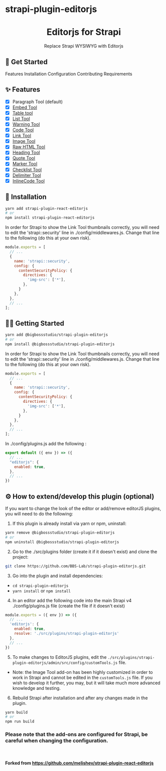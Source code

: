# strapi-plugin-editorjs

<h1 align="center">Editorjs for Strapi</h1>

<p align="center">Replace Strapi WYSIWYG with Editorjs</p>


## 👋 Get Started
Features
Installation
Configuration
Contributing
Requirements

## ✨ Features
- [x] Paragraph Tool (default)
- [x] [Embed Tool](https://github.com/editor-js/embed)
- [x] [Table tool](https://github.com/editor-js/table)
- [x] [List Tool](https://github.com/editor-js/list)
- [x] [Warning Tool](https://github.com/editor-js/warning)
- [x] [Code Tool](https://github.com/editor-js/code)
- [x] [Link Tool](https://github.com/editor-js/link)
- [x] [Image Tool](https://github.com/editor-js/image)
- [x] [Raw HTML Tool](https://github.com/editor-js/raw)
- [x] [Heading Tool](https://github.com/editor-js/header)
- [x] [Quote Tool](https://github.com/editor-js/quote)
- [x] [Marker Tool](https://github.com/editor-js/marker)
- [x] [Checklist Tool](https://github.com/editor-js/checklist)
- [x] [Delimiter Tool](https://github.com/editor-js/delimiter)
- [x] [InlineCode Tool](https://github.com/editor-js/inline-code)

## 🔧 Installation
```bash
yarn add strapi-plugin-react-editorjs
# or
npm install strapi-plugin-react-editorjs
```

In order for Strapi to show the Link Tool thumbnails correctly, you will need to edit the 'strapi::security' line in ./config/middlewares.js. Change that line to the following (do this at your own risk).

```js
module.exports = [
  // ...
  {
    name: 'strapi::security',
    config: {
      contentSecurityPolicy: {
        directives: {
          'img-src': ['*'],
        },
      }
    },
  },
  // ...
];
```


## 🤟🏻 Getting Started

```bash
yarn add @bigbossstudio/strapi-plugin-editorjs
# or
npm install @bigbossstudio/strapi-plugin-editorjs
```

In order for Strapi to show the Link Tool thumbnails correctly, you will need to edit the 'strapi::security' line in ./config/middlewares.js. Change that line to the following (do this at your own risk).

```js
module.exports = [
  // ...
  {
    name: 'strapi::security',
    config: {
      contentSecurityPolicy: {
        directives: {
          'img-src': ['*'],
        },
      }
    },
  },
  // ...
];
```

In ./config/plugins.js add the following :

```js
export default ({ env }) => ({
  // ...
  "editorjs": {
    enabled: true,
  },
  // ...
})
```


## ⚙️ How to extend/develop this plugin (optional)

If you want to change the look of the editor or add/remove editorJS plugins, you will need to do the following:

1. If this plugin is already install via yarn or npm, uninstall:
```bash
yarn remove @bigbossstudio/strapi-plugin-editorjs
# or
npm uninstall @bigbossstudio/strapi-plugin-editorjs
```
2. Go to the ./src/plugins folder (create it if it doesn't exist) and clone the project:

```bash
git clone https://github.com/BBS-Lab/strapi-plugin-editorjs.git
```
3. Go into the plugin and install dependencies:
  - `cd strapi-plugin-editorjs`
  - `yarn install` or `npm install`
4. In an editor add the following code into the main Strapi v4 ./config/plugins.js file (create the file if it doesn't exist)

```js
module.exports = ({ env }) => ({
  // ...
  'editorjs': {
    enabled: true,
    resolve: './src/plugins/strapi-plugin-editorjs'
  },
  // ...
})
```

5. To make changes to EditorJS plugins, edit the `./src/plugins/strapi-plugin-editorjs/admin/src/config/customTools.js` file.
  - Note: the Image Tool add-on has been highly customized in order to work in Strapi and cannot be edited in the `customTools.js` file. If you wish to develop it further, you may, but it will take much more advanced knowledge and testing.
6. Rebuild Strapi after installation and after any changes made in the plugin.
```bash
yarn build
# or
npm run build
```

### Please note that the add-ons are configured for Strapi, be careful when changing the configuration.

<br>

#### Forked from https://github.com/melishev/strapi-plugin-react-editorjs
